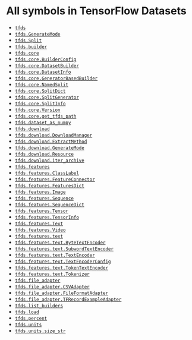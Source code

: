 # All symbols in TensorFlow Datasets

*  <a href="./tfds.md"><code>tfds</code></a>
*  <a href="./tfds/download/GenerateMode.md"><code>tfds.GenerateMode</code></a>
*  <a href="./tfds/Split.md"><code>tfds.Split</code></a>
*  <a href="./tfds/builder.md"><code>tfds.builder</code></a>
*  <a href="./tfds/core.md"><code>tfds.core</code></a>
*  <a href="./tfds/core/BuilderConfig.md"><code>tfds.core.BuilderConfig</code></a>
*  <a href="./tfds/core/DatasetBuilder.md"><code>tfds.core.DatasetBuilder</code></a>
*  <a href="./tfds/core/DatasetInfo.md"><code>tfds.core.DatasetInfo</code></a>
*  <a href="./tfds/core/GeneratorBasedBuilder.md"><code>tfds.core.GeneratorBasedBuilder</code></a>
*  <a href="./tfds/core/NamedSplit.md"><code>tfds.core.NamedSplit</code></a>
*  <a href="./tfds/core/SplitDict.md"><code>tfds.core.SplitDict</code></a>
*  <a href="./tfds/core/SplitGenerator.md"><code>tfds.core.SplitGenerator</code></a>
*  <a href="./tfds/core/SplitInfo.md"><code>tfds.core.SplitInfo</code></a>
*  <a href="./tfds/core/Version.md"><code>tfds.core.Version</code></a>
*  <a href="./tfds/core/get_tfds_path.md"><code>tfds.core.get_tfds_path</code></a>
*  <a href="./tfds/dataset_as_numpy.md"><code>tfds.dataset_as_numpy</code></a>
*  <a href="./tfds/download.md"><code>tfds.download</code></a>
*  <a href="./tfds/download/DownloadManager.md"><code>tfds.download.DownloadManager</code></a>
*  <a href="./tfds/download/ExtractMethod.md"><code>tfds.download.ExtractMethod</code></a>
*  <a href="./tfds/download/GenerateMode.md"><code>tfds.download.GenerateMode</code></a>
*  <a href="./tfds/download/Resource.md"><code>tfds.download.Resource</code></a>
*  <a href="./tfds/download/iter_archive.md"><code>tfds.download.iter_archive</code></a>
*  <a href="./tfds/features.md"><code>tfds.features</code></a>
*  <a href="./tfds/features/ClassLabel.md"><code>tfds.features.ClassLabel</code></a>
*  <a href="./tfds/features/FeatureConnector.md"><code>tfds.features.FeatureConnector</code></a>
*  <a href="./tfds/features/FeaturesDict.md"><code>tfds.features.FeaturesDict</code></a>
*  <a href="./tfds/features/Image.md"><code>tfds.features.Image</code></a>
*  <a href="./tfds/features/Sequence.md"><code>tfds.features.Sequence</code></a>
*  <a href="./tfds/features/SequenceDict.md"><code>tfds.features.SequenceDict</code></a>
*  <a href="./tfds/features/Tensor.md"><code>tfds.features.Tensor</code></a>
*  <a href="./tfds/features/TensorInfo.md"><code>tfds.features.TensorInfo</code></a>
*  <a href="./tfds/features/Text.md"><code>tfds.features.Text</code></a>
*  <a href="./tfds/features/Video.md"><code>tfds.features.Video</code></a>
*  <a href="./tfds/features/text.md"><code>tfds.features.text</code></a>
*  <a href="./tfds/features/text/ByteTextEncoder.md"><code>tfds.features.text.ByteTextEncoder</code></a>
*  <a href="./tfds/features/text/SubwordTextEncoder.md"><code>tfds.features.text.SubwordTextEncoder</code></a>
*  <a href="./tfds/features/text/TextEncoder.md"><code>tfds.features.text.TextEncoder</code></a>
*  <a href="./tfds/features/text/TextEncoderConfig.md"><code>tfds.features.text.TextEncoderConfig</code></a>
*  <a href="./tfds/features/text/TokenTextEncoder.md"><code>tfds.features.text.TokenTextEncoder</code></a>
*  <a href="./tfds/features/text/Tokenizer.md"><code>tfds.features.text.Tokenizer</code></a>
*  <a href="./tfds/file_adapter.md"><code>tfds.file_adapter</code></a>
*  <a href="./tfds/file_adapter/CSVAdapter.md"><code>tfds.file_adapter.CSVAdapter</code></a>
*  <a href="./tfds/file_adapter/FileFormatAdapter.md"><code>tfds.file_adapter.FileFormatAdapter</code></a>
*  <a href="./tfds/file_adapter/TFRecordExampleAdapter.md"><code>tfds.file_adapter.TFRecordExampleAdapter</code></a>
*  <a href="./tfds/list_builders.md"><code>tfds.list_builders</code></a>
*  <a href="./tfds/load.md"><code>tfds.load</code></a>
*  <a href="./tfds/percent.md"><code>tfds.percent</code></a>
*  <a href="./tfds/units.md"><code>tfds.units</code></a>
*  <a href="./tfds/units/size_str.md"><code>tfds.units.size_str</code></a>